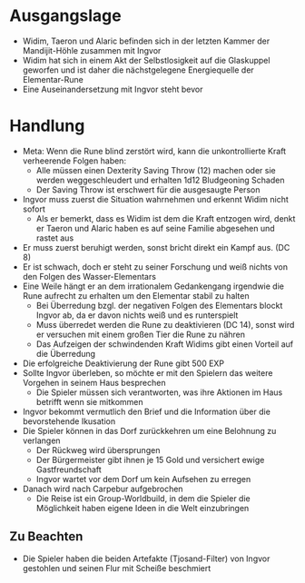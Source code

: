 # Ausgangslage

* Widim, Taeron und Alaric befinden sich in der letzten Kammer der Mandijit-Höhle zusammen mit Ingvor
* Widim hat sich in einem Akt der Selbstlosigkeit auf die Glaskuppel geworfen und ist daher die nächstgelegene Energiequelle der Elementar-Rune
* Eine Auseinandersetzung mit Ingvor steht bevor

# Handlung

* Meta: Wenn die Rune blind zerstört wird, kann die unkontrollierte Kraft verheerende Folgen haben:
  * Alle müssen einen Dexterity Saving Throw (12) machen oder sie werden weggeschleudert und erhalten 1d12 Bludgeoning Schaden
  * Der Saving Throw ist erschwert für die ausgesaugte Person
* Ingvor muss zuerst die Situation wahrnehmen und erkennt Widim nicht sofort
  * Als er bemerkt, dass es Widim ist dem die Kraft entzogen wird, denkt er Taeron und Alaric haben es auf seine Familie abgesehen und rastet aus 
* Er muss zuerst beruhigt werden, sonst bricht direkt ein Kampf aus. (DC 8)
* Er ist schwach, doch er steht zu seiner Forschung und weiß nichts von den Folgen des Wasser-Elementars
* Eine Weile hängt er an dem irrationalem Gedankengang irgendwie die Rune aufrecht zu erhalten um den Elementar stabil zu halten
  * Bei Überredung bzgl. der negativen Folgen des Elementars blockt Ingvor ab, da er davon nichts weiß und es runterspielt
  * Muss überredet werden die Rune zu deaktivieren (DC 14), sonst wird er versuchen mit einem großen Tier die Rune zu nähren
  * Das Aufzeigen der schwindenden Kraft Widims gibt einen Vorteil auf die Überredung
* Die erfolgreiche Deaktivierung der Rune gibt 500 EXP
* Sollte Ingvor überleben, so möchte er mit den Spielern das weitere Vorgehen in seinem Haus besprechen
  * Die Spieler müssen sich verantworten, was ihre Aktionen im Haus betrifft wenn sie mitkommen
* Ingvor bekommt vermutlich den Brief und die Information über die bevorstehende Ikusation
* Die Spieler können in das Dorf zurückkehren um eine Belohnung zu verlangen 
  * Der Rückweg wird übersprungen
  * Der Bürgermeister gibt ihnen je 15 Gold und versichert ewige Gastfreundschaft 
  * Ingvor wartet vor dem Dorf um kein Aufsehen zu erregen
* Danach wird nach Carpebur aufgebrochen
  * Die Reise ist ein Group-Worldbuild, in dem die Spieler die Möglichkeit haben eigene Ideen in die Welt einzubringen



## Zu Beachten

* Die Spieler haben die beiden Artefakte (Tjosand-Filter) von Ingvor gestohlen und seinen Flur mit Scheiße beschmiert

